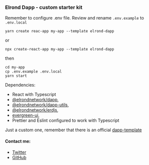 ### Elrond Dapp - custom starter kit

Remember to configure .env file. Review and rename `.env.example` to `.env.local`

```
yarn create reac-app my-app --template elrond-dapp
```
or
```
npx create-react-app my-app --template elrond-dapp
```
then
```
cd my-app
cp .env.example .env.local
yarn start
```

Dependencies: 

- React with Typescript
- [@elrondnetwork/dapp](https://github.com/ElrondNetwork/dapp),
- [@elrondnetwork/dapp-utils](https://github.com/ElrondNetwork/dapp-utils),
- [@elrondnetwork/erdjs](https://github.com/ElrondNetwork/elrond-sdk-erdjs),
- [evergreen-ui](https://evergreen.segment.com/),
- Prettier and Eslint configured to work with Typescript

 Just a custom one, remember that there is an official [dapp-template](https://github.com/ElrondNetwork/dapp-template)
 
 #### Contact me: 

 - [Twitter](https://twitter.com/JulianCwirko)
 - [GitHub](https://github.com/juliancwirko)
